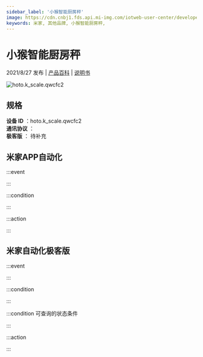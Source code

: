 ```yaml
---
sidebar_label: '小猴智能厨房秤'
image: https://cdn.cnbj1.fds.api.mi-img.com/iotweb-user-center/developer_1679048030788sWLynEBB.png?GalaxyAccessKeyId=AKVGLQWBOVIRQ3XLEW&Expires=9223372036854775807&Signature=1zrr5pFXTU/xSF4wdsniLRuDLLQ=
keywords: 米家, 其他品牌, 小猴智能厨房秤, 
---
```

# 小猴智能厨房秤

2021/8/27 发布 | [产品百科](https://home.mi.com/webapp/content/baike/product/index.html?model=hoto.k_scale.qwcfc2/) | [说明书](https://home.mi.com/views/introduction.html?model=hoto.k_scale.qwcfc2&region=cn)

![hoto.k_scale.qwcfc2](https://cdn.cnbj1.fds.api.mi-img.com/iotweb-user-center/developer_1679048030788sWLynEBB.png?GalaxyAccessKeyId=AKVGLQWBOVIRQ3XLEW&Expires=9223372036854775807&Signature=1zrr5pFXTU/xSF4wdsniLRuDLLQ=)

## 规格  
> 
**设备 ID** ：hoto.k_scale.qwcfc2  
**通讯协议** ：  
**极客版**  ： 待补充 


## 米家APP自动化  

:::event  

:::

:::condition  

:::

:::action   

:::

## 米家自动化极客版  

:::event  

:::

:::condition  

:::

:::condition 可查询的状态条件  

:::

:::action  

:::

        
